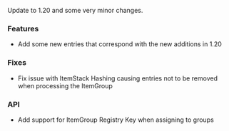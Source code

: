 Update to 1.20 and some very minor changes.

### Features
- Add some new entries that correspond with the new additions in 1.20

### Fixes
- Fix issue with ItemStack Hashing causing entries not to be removed when processing the ItemGroup

### API
- Add support for ItemGroup Registry Key when assigning to groups
